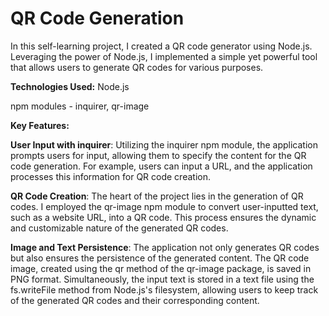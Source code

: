 # QR Code Generation
In this self-learning project, I created a QR code generator using Node.js. Leveraging the power of Node.js, I implemented a simple yet powerful tool that allows users to generate QR codes for various purposes.

**Technologies Used:**
Node.js

npm modules - inquirer, qr-image

**Key Features:**

**User Input with inquirer**:
Utilizing the inquirer npm module, the application prompts users for input, allowing them to specify the content for the QR code generation. For example, users can input a URL, and the application processes this information for QR code creation.

**QR Code Creation**:
The heart of the project lies in the generation of QR codes. I employed the qr-image npm module to convert user-inputted text, such as a website URL, into a QR code. This process ensures the dynamic and customizable nature of the generated QR codes.

**Image and Text Persistence**:
The application not only generates QR codes but also ensures the persistence of the generated content. The QR code image, created using the qr method of the qr-image package, is saved in PNG format. Simultaneously, the input text is stored in a text file using the fs.writeFile method from Node.js's filesystem, allowing users to keep track of the generated QR codes and their corresponding content.
